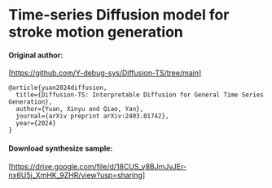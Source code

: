 # Time-series Diffusion model for stroke motion generation

#### Original author: 
[https://github.com/Y-debug-sys/Diffusion-TS/tree/main]
```
@article{yuan2024diffusion,
  title={Diffusion-TS: Interpretable Diffusion for General Time Series Generation},
  author={Yuan, Xinyu and Qiao, Yan},
  journal={arXiv preprint arXiv:2403.01742},
  year={2024}
}
```

#### Download synthesize sample: 
[https://drive.google.com/file/d/18CUS_y8BJmJvJEr-nx6U5j_XmHK_9ZHR/view?usp=sharing]


